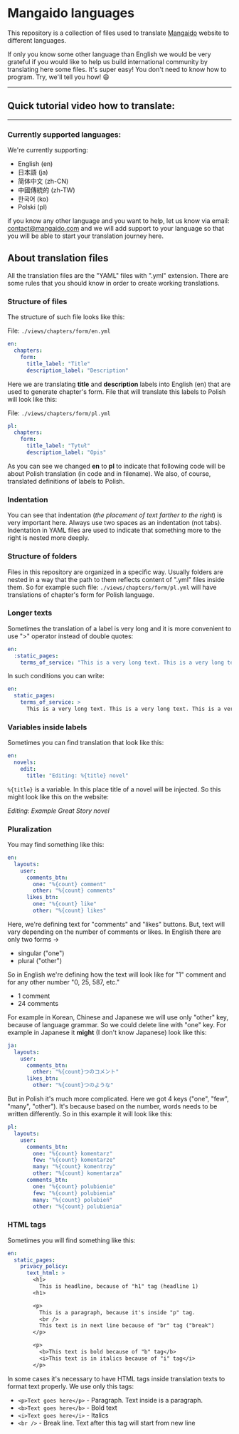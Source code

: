 # Mangaido languages

This repository is a collection of files used to translate [Mangaido](https://mangaido.com) website to different languages.

If only you know some other language than English we would be very grateful if you would like to help us build international community by translating here some files. It's super easy! You don't need to know how to program. Try, we'll tell you how! :smile:

---

## Quick tutorial video how to translate:



---

### Currently supported languages:

We're currently supporting:

- English (en)
- 日本語 (ja)
- 简体中文 (zh-CN)
- 中國傳統的 (zh-TW)
- 한국어 (ko)
- Polski (pl)

if you know any other language and you want to help, let us know via email: contact@mangaido.com and we will add support to your language so that you will be able to start your translation journey here.

## About translation files

All the translation files are the "YAML" files with ".yml" extension. There are some rules that you should know in order to create working translations.

### Structure of files

The structure of such file looks like this:

File: `./views/chapters/form/en.yml`
```yaml
en:
  chapters:
    form:
      title_label: "Title"
      description_label: "Description"
```

Here we are translating **title** and **description** labels into English (en) that are used to generate chapter's form. File that will translate this labels to Polish will look like this:

File: `./views/chapters/form/pl.yml`
```yaml
pl:
  chapters:
    form:
      title_label: "Tytuł"
      description_label: "Opis"
```

As you can see we changed **en** to **pl** to indicate that following code will be about Polish translation (in code and in filename). We also, of course, translated definitions of labels to Polish.

### Indentation

You can see that indentation (*the placement of text farther to the right*) is very important here. Always use two spaces as an indentation (not tabs). Indentation in YAML files are used to indicate that something more to the right is nested more deeply.

### Structure of folders

Files in this repository are organized in a specific way. Usually folders are nested in a way that the path to them reflects content of ".yml" files inside them. So for example such file: `./views/chapters/form/pl.yml` will have translations of chapter's form for Polish language.

### Longer texts

Sometimes the translation of a label is very long and it is more convenient to use ">" operator instead of double quotes:

```yaml
en:
  :static_pages:
    terms_of_service: "This is a very long text. This is a very long text. This is a very long text. This is a very long text. This is a very long text. This is a very long text. This is a very long text. This is a very long text. "
```

In such conditions you can write:

```yaml
en:
  static_pages:
    terms_of_service: >
      This is a very long text. This is a very long text. This is a very long text. This is a very long text. This is a very long text. This is a very long text. This is a very long text. This is a very long text. 
```

### Variables inside labels

Sometimes you can find translation that look like this:

```yaml
en:
  novels:
    edit:
      title: "Editing: %{title} novel"
```

`%{title}` is a variable. In this place title of a novel will be injected. So this might look like this on the website:

*Editing: Example Great Story novel*

### Pluralization

You may find something like this:

```yaml
en:
  layouts:
    user:
      comments_btn:
        one: "%{count} comment"
        other: "%{count} comments"
      likes_btn:
        one: "%{count} like"
        other: "%{count} likes"
```

Here, we're defining text for "comments" and "likes" buttons. But, text will vary depending on the number of comments or likes. In English there are only two forms ->
- singular ("one")
- plural ("other")

So in English we're defining how the text will look like for "1" comment and for any other number "0, 25, 587, etc."
- 1 comment
- 24 comments

For example in Korean, Chinese and Japanese we will use only "other" key, because of language grammar. So we could delete line with "one" key. For example in Japanese it **might** (I don't know Japanese) look like this:

```yaml
ja:
  layouts:
    user:
      comments_btn:
        other: "%{count}つのコメント"
      likes_btn:
        other: "%{count}つのような"
```

But in Polish it's much more complicated. Here we got 4 keys ("one", "few", "many", "other"). It's because based on the number, words needs to be written differently. So in this example it will look like this:

```yaml
pl:
  layouts:
    user:
      comments_btn:
        one: "%{count} komentarz"
        few: "%{count} komentarze"
        many: "%{count} komentrzy"
        other: "%{count} komentarza"
      comments_btn:
        one: "%{count} polubienie"
        few: "%{count} polubienia"
        many: "%{count} polubień"
        other: "%{count} polubienia"
```
### HTML tags

Sometimes you will find something like this:

```yaml
en:
  static_pages:
    privacy_policy:
      text_html: >
        <h1>
          This is headline, because of "h1" tag (headline 1)
        <h1>

        <p>
          This is a paragraph, because it's inside "p" tag.
          <br />
          This text is in next line because of "br" tag ("break")
        </p>

        <p>
          <b>This text is bold because of "b" tag</b>
          <i>This text is in italics because of "i" tag</i>
        </p>
```

In some cases it's necessary to have HTML tags inside translation texts to format text properly. We use only this tags:

- `<p>Text goes here</p>` - Paragraph. Text inside is a paragraph.
- `<b>Text goes here</b>` - Bold text
- `<i>Text goes here</i>` - Italics
- `<br />` - Break line. Text after this tag will start from new line
